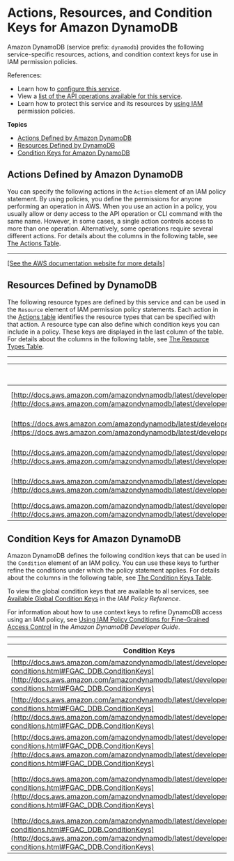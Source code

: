 # Actions, Resources, and Condition Keys for Amazon DynamoDB<a name="list_amazondynamodb"></a>

Amazon DynamoDB \(service prefix: `dynamodb`\) provides the following service\-specific resources, actions, and condition context keys for use in IAM permission policies\.

References:
+ Learn how to [configure this service](http://docs.aws.amazon.com/amazondynamodb/latest/developerguide/)\.
+ View a [list of the API operations available for this service](http://docs.aws.amazon.com/amazondynamodb/latest/APIReference/)\.
+ Learn how to protect this service and its resources by [using IAM](http://docs.aws.amazon.com/amazondynamodb/latest/developerguide/authentication-and-access-control.html) permission policies\.

**Topics**
+ [Actions Defined by Amazon DynamoDB](#amazondynamodb-actions-as-permissions)
+ [Resources Defined by DynamoDB](#amazondynamodb-resources-for-iam-policies)
+ [Condition Keys for Amazon DynamoDB](#amazondynamodb-policy-keys)

## Actions Defined by Amazon DynamoDB<a name="amazondynamodb-actions-as-permissions"></a>

You can specify the following actions in the `Action` element of an IAM policy statement\. By using policies, you define the permissions for anyone performing an operation in AWS\. When you use an action in a policy, you usually allow or deny access to the API operation or CLI command with the same name\. However, in some cases, a single action controls access to more than one operation\. Alternatively, some operations require several different actions\. For details about the columns in the following table, see [The Actions Table](reference_policies_actions-resources-contextkeys.md#actions_table)\.


****  
[\[See the AWS documentation website for more details\]](http://docs.aws.amazon.com/IAM/latest/UserGuide/list_amazondynamodb.html)

## Resources Defined by DynamoDB<a name="amazondynamodb-resources-for-iam-policies"></a>

The following resource types are defined by this service and can be used in the `Resource` element of IAM permission policy statements\. Each action in the [Actions table](#amazondynamodb-actions-as-permissions) identifies the resource types that can be specified with that action\. A resource type can also define which condition keys you can include in a policy\. These keys are displayed in the last column of the table\. For details about the columns in the following table, see [The Resource Types Table](reference_policies_actions-resources-contextkeys.md#resources_table)\.


****  

| Resource Types | ARN | Condition Keys | 
| --- | --- | --- | 
| [http://docs.aws.amazon.com/amazondynamodb/latest/developerguide/backuprestore_HowItWorks.html](http://docs.aws.amazon.com/amazondynamodb/latest/developerguide/backuprestore_HowItWorks.html) | arn:$\{Partition\}:dynamodb:$\{Region\}:$\{Account\}:table/$\{TableName\}/backup/$\{BackupName\} |  | 
| [https://docs.aws.amazon.com/amazondynamodb/latest/developerguide/globaltables_HowItWorks.html](https://docs.aws.amazon.com/amazondynamodb/latest/developerguide/globaltables_HowItWorks.html) | arn:$\{Partition\}:dynamodb::$\{Account\}:global\-table/$\{GlobalTableName\} |  | 
| [http://docs.aws.amazon.com/amazondynamodb/latest/developerguide/HowItWorks.CoreComponents.htmlHowItWorks.CoreComponents.html#HowItWorks.CoreComponents.PrimaryKey](http://docs.aws.amazon.com/amazondynamodb/latest/developerguide/HowItWorks.CoreComponents.htmlHowItWorks.CoreComponents.html#HowItWorks.CoreComponents.PrimaryKey) | arn:$\{Partition\}:dynamodb:$\{Region\}:$\{Account\}:table/$\{TableName\}/index/$\{IndexName\} |  | 
| [http://docs.aws.amazon.com/amazondynamodb/latest/developerguide/HowItWorks.CoreComponents.htmlHowItWorks.CoreComponents.html#HowItWorks.CoreComponents.Streams](http://docs.aws.amazon.com/amazondynamodb/latest/developerguide/HowItWorks.CoreComponents.htmlHowItWorks.CoreComponents.html#HowItWorks.CoreComponents.Streams) | arn:$\{Partition\}:dynamodb:$\{Region\}:$\{Account\}:table/$\{TableName\}/stream/$\{StreamLabel\} |  | 
| [http://docs.aws.amazon.com/amazondynamodb/latest/developerguide/HowItWorks.CoreComponents.htmlHowItWorks.CoreComponents.html#HowItWorks.CoreComponents.TablesItemsAttributes](http://docs.aws.amazon.com/amazondynamodb/latest/developerguide/HowItWorks.CoreComponents.htmlHowItWorks.CoreComponents.html#HowItWorks.CoreComponents.TablesItemsAttributes) | arn:$\{Partition\}:dynamodb:$\{Region\}:$\{Account\}:table/$\{TableName\} |  | 

## Condition Keys for Amazon DynamoDB<a name="amazondynamodb-policy-keys"></a>

Amazon DynamoDB defines the following condition keys that can be used in the `Condition` element of an IAM policy\. You can use these keys to further refine the conditions under which the policy statement applies\. For details about the columns in the following table, see [The Condition Keys Table](reference_policies_actions-resources-contextkeys.md#context_keys_table)\.

To view the global condition keys that are available to all services, see [Available Global Condition Keys](http://docs.aws.amazon.com/IAM/latest/UserGuide/reference_policies_condition-keys.html#AvailableKeys) in the *IAM Policy Reference*\.

For information about how to use context keys to refine DynamoDB access using an IAM policy, see [Using IAM Policy Conditions for Fine\-Grained Access Control](http://docs.aws.amazon.com/amazondynamodb/latest/developerguide/specifying-conditions.html) in the *Amazon DynamoDB Developer Guide*\.


****  

| Condition Keys | Description | Type | 
| --- | --- | --- | 
| [http://docs.aws.amazon.com/amazondynamodb/latest/developerguide/specifying-conditions.html#FGAC_DDB.ConditionKeys](http://docs.aws.amazon.com/amazondynamodb/latest/developerguide/specifying-conditions.html#FGAC_DDB.ConditionKeys) | Filter based on the attribute \(field or column\) names of the table\. | String | 
| [http://docs.aws.amazon.com/amazondynamodb/latest/developerguide/specifying-conditions.html#FGAC_DDB.ConditionKeys](http://docs.aws.amazon.com/amazondynamodb/latest/developerguide/specifying-conditions.html#FGAC_DDB.ConditionKeys) | Filters based on the partition key of the table\. | String | 
| [http://docs.aws.amazon.com/amazondynamodb/latest/developerguide/specifying-conditions.html#FGAC_DDB.ConditionKeys](http://docs.aws.amazon.com/amazondynamodb/latest/developerguide/specifying-conditions.html#FGAC_DDB.ConditionKeys) | Filter based on the ReturnConsumedCapacity parameter of a request\. Contains either "TOTAL" or "NONE"\. | String | 
| [http://docs.aws.amazon.com/amazondynamodb/latest/developerguide/specifying-conditions.html#FGAC_DDB.ConditionKeys](http://docs.aws.amazon.com/amazondynamodb/latest/developerguide/specifying-conditions.html#FGAC_DDB.ConditionKeys) | Filter based on the ReturnValues parameter of request\. Contains one of the following: "ALL\_OLD", "UPDATED\_OLD","ALL\_NEW","UPDATED\_NEW", or "NONE"\. | String | 
| [http://docs.aws.amazon.com/amazondynamodb/latest/developerguide/specifying-conditions.html#FGAC_DDB.ConditionKeys](http://docs.aws.amazon.com/amazondynamodb/latest/developerguide/specifying-conditions.html#FGAC_DDB.ConditionKeys) | Filter based on the Select parameter of a Query or Scan request\. | String | 